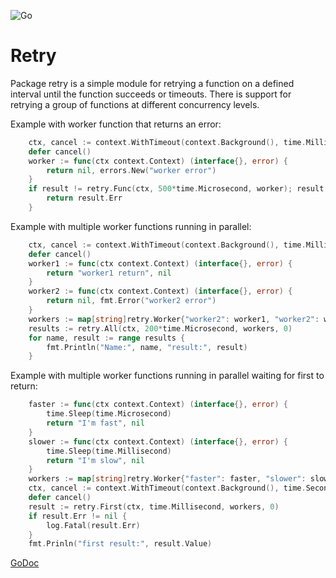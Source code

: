 ![Go](https://github.com/massahud/retry/workflows/Go/badge.svg)

Retry
=======

Package retry is a simple module for retrying a function on a defined interval
until the function succeeds or timeouts. There is support for retrying a
group of functions at different concurrency levels.

Example with worker function that returns an error:
```go
	ctx, cancel := context.WithTimeout(context.Background(), time.Millisecond)
	defer cancel()
	worker := func(ctx context.Context) (interface{}, error) {
		return nil, errors.New("worker error")
	}
	if result != retry.Func(ctx, 500*time.Microsecond, worker); result.Err != nil {
		return result.Err
	}
```

Example with multiple worker functions running in parallel:
```go
	ctx, cancel := context.WithTimeout(context.Background(), time.Millisecond)
	defer cancel()
	worker1 := func(ctx context.Context) (interface{}, error) {
		return "worker1 return", nil
	}
	worker2 := func(ctx context.Context) (interface{}, error) {
		return nil, fmt.Error("worker2 error")
	}
	workers := map[string]retry.Worker{"worker2": worker1, "worker2": worker2}
	results := retry.All(ctx, 200*time.Microsecond, workers, 0)
	for name, result := range results {
		fmt.Println("Name:", name, "result:", result)
	}
```

Example with multiple worker functions running in parallel waiting for first to return:
```go
	faster := func(ctx context.Context) (interface{}, error) {
		time.Sleep(time.Microsecond)
		return "I'm fast", nil
	}
	slower := func(ctx context.Context) (interface{}, error) {
		time.Sleep(time.Millisecond)
		return "I'm slow", nil
	}
	workers := map[string]retry.Worker{"faster": faster, "slower": slower}
	ctx, cancel := context.WithTimeout(context.Background(), time.Second)
	defer cancel()
	result := retry.First(ctx, time.Millisecond, workers, 0)
	if result.Err != nil {
		log.Fatal(result.Err)
	}
	fmt.Prinln("first result:", result.Value)
```

[GoDoc](https://pkg.go.dev/github.com/massahud/retry?tab=doc)

